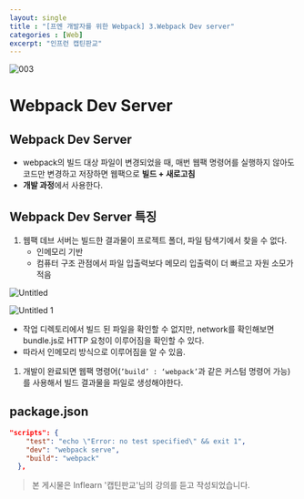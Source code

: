 ```yaml
---
layout: single
title : "[프엔 개발자를 위한 Webpack] 3.Webpack Dev server"
categories : [Web]
excerpt: "인프런 캡틴판교"
---
```



![003](https://user-images.githubusercontent.com/72294509/156571685-6a136923-56d2-4566-8447-403edde7419e.png)

# Webpack Dev Server

## Webpack Dev Server

- webpack의 빌드 대상 파일이 변경되었을 때, 매번 웹팩 명령어를 실행하지 않아도 코드만 변경하고 저장하면 웹팩으로 **빌드 + 새로고침**
- **개발 과정**에서 사용한다.

## Webpack Dev Server 특징

1. 웹팩 데브 서버는 빌드한 결과물이 프로젝트 폴더, 파일 탐색기에서 찾을 수 없다. 
    - 인메모리 기반
    - 컴퓨터 구조 관점에서 파일 입출력보다 메모리 입출력이 더 빠르고 자원 소모가 적음

![Untitled](https://user-images.githubusercontent.com/72294509/156571674-582c68a6-0ac0-4526-b435-701c1f24d798.png)

![Untitled 1](https://user-images.githubusercontent.com/72294509/156571700-cbe3af59-dc2a-4601-b721-66cf8e3aa01f.png)

- 작업 디렉토리에서 빌드 된 파일을 확인할 수 없지만, 
network를 확인해보면 bundle.js로 HTTP 요청이 이루어짐을 확인할 수 있다.
- 따라서 인메모리 방식으로 이루어짐을 알 수 있음.

1. 개발이 완료되면 웹팩 명령어(`’build’ : ‘webpack’`과 같은 커스텀 명령어 가능)를 사용해서 빌드 결과물을 파일로 생성해야한다.

## package.json

```json
"scripts": {
    "test": "echo \"Error: no test specified\" && exit 1",
    "dev": "webpack serve",
    "build": "webpack"
  },
```


> 본 게시물은 Inflearn '캡틴판교'님의 강의를 듣고 작성되었습니다.